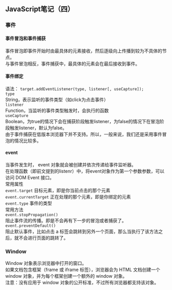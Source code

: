 ## JavaScript笔记（四）

### 事件
#### 事件冒泡和事件捕获  
事件冒泡即事件开始时由最具体的元素接收，然后逐级向上传播到较为不具体的节点。  
与事件冒泡相反，事件捕获中，最具体的元素会在最后接收到事件。  

#### 事件绑定
语法：
`target.addEventListener(type, listener[, useCapture]);`    
`type`    
String，表示监听的事件类型（如click为点击事件）  
`listener`  
Function，当监听的事件类型触发时，会执行的函数  
`useCapture`  
Boolean，为true的情况下会在捕获阶段触发listener，为false的情况下在冒泡阶段触发listener，默认为false。    
由于事件捕获在低版本浏览器下并不支持。所以，一般来说，我们还是采用事件冒泡的情况比较多。  

#### event  
当事件发生时， event 对象就会被创建并依次传递给事件监听器。  
在处理函数（即前文提到的listenr）中，将event对象作为第一个参数参数，可以访问 DOM Event 接口。  
常用属性  
`event.target`
目标元素，即是你当前点击的那个元素  
`event.currentTarget`
正在处理的那个元素，即是你绑定的元素  
`event.type`
事件的类型  
常用方法  
`event.stopPropagation()`  
阻止事件流的传播。即是不会再有下一步的冒泡或者捕获了。
`event.preventDefault()`  
阻止默认事件，比如点击 a 标签会跳转到另外一个页面，那么当执行了该方法之后，就不会进行页面的跳转了。  

### Window
Window 对象表示浏览器中打开的窗口。  
如果文档包含框架（frame 或 iframe 标签），浏览器会为 HTML 文档创建一个 window 对象，并为每个框架创建一个额外的 window 对象。  
注意：没有应用于 window 对象的公开标准，不过所有浏览器都支持该对象。  

  